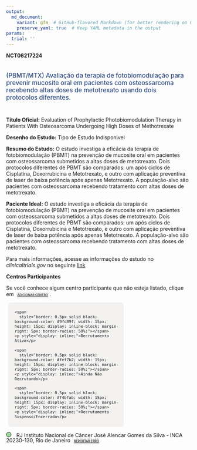 ```yaml
---
output: 
  md_document:
    variant: gfm  # GitHub-flavored Markdown (for better rendering on GitHub)
    preserve_yaml: true  # Keep YAML metadata in the output
params:
  trial: ''
---
```


**NCT06217224**

<div style="padding: 5px 5px 5px 0px; font-size: 1.20em; font-weight: 500; color: #2E4A7F; text-align: left; margin-bottom: 20px">

(PBMT/MTX) Avaliação da terapia de fotobiomodulação para prevenir
mucosite oral em pacientes com osteossarcoma recebendo altas doses de
metotrexato usando dois protocolos diferentes.

</div>

**Título Oficial:** Evaluation of Prophylactic Photobiomodulation
Therapy in Patients With Osteosarcoma Undergoing High Doses of
Methotrexate

**Desenho do Estudo:** Tipo de Estudo Indisponivel

**Resumo do Estudo:** O estudo investiga a eficácia da terapia de
fotobiomodulação (PBMT) na prevenção de mucosite oral em pacientes com
osteossarcoma submetidos a altas doses de metotrexato. Dois protocolos
diferentes de PBMT são comparados: um após ciclos de Cisplatina,
Doxorrubicina e Metotrexato, e outro com aplicação preventiva de laser
de baixa potência após apenas Metotrexato. A população-alvo são
pacientes com osteossarcoma recebendo tratamento com altas doses de
metotrexato.

**Paciente Ideal:** O estudo investiga a eficácia da terapia de
fotobiomodulação (PBMT) na prevenção de mucosite oral em pacientes com
osteossarcoma submetidos a altas doses de metotrexato. Dois protocolos
diferentes de PBMT são comparados: um após ciclos de Cisplatina,
Doxorrubicina e Metotrexato, e outro com aplicação preventiva de laser
de baixa potência após apenas Metotrexato. A população-alvo são
pacientes com osteossarcoma recebendo tratamento com altas doses de
metotrexato.

Para mais informações, acesse as informações do estudo no
*clinicaltrials.gov* no seguinte
[link](https://clinicaltrials.gov/ct2/show/NCT06217224)

**Centros Participantes**

Se você conhece algum centro participante que não esteja listado, clique
em
<span style="color: #2E4A7F; margin-left: 2px; padding: 4px; background-color: #f3f2f1; border-radius: 8px; font-weight: 500; font-size: 0.6em"><a
href="https://flazar.shinyapps.io/formsapp?study_nct_id=NCT06217224&amp;location_id=N%2FA&amp;location_full_name=N%2FA&amp;form_type=Adicionar%20Centro"
target="_blank">ADICIONAR CENTRO</a></span>.

<div style="margin-bottom: 8px; margin-left: 5px; padding: 8px; max-width: 300px; background-color: #f3f2f1; border-radius: 8px; font-size: 0.9em">

<div style="margin-left: 10px;">

    <span 
      style="border: 0.5px solid black; background-color: #9fd89f; width: 15px; height: 15px; display: inline-block; margin-right: 5px; border-radius: 50%;"></span>
    <p style="display: inline;">Recrutamento Ativo</p>

</div>

<div style="margin-left: 10px;">

    <span 
      style="border: 0.5px solid black; background-color: #fef7b2; width: 15px; height: 15px; display: inline-block; margin-right: 5px; border-radius: 50%;"></span>
    <p style="display: inline;">Ainda Não Recrutando</p>

</div>

<div style="margin-left: 10px;">

    <span 
      style="border: 0.5px solid black; background-color: #f4bfab; width: 15px; height: 15px; display: inline-block; margin-right: 5px; border-radius: 50%;"></span>
    <p style="display: inline;">Recrutamento Suspenso/Encerrado</p>

</div>

</div>

<span style="line-height: 1.0;"><span style="border: 0.5px solid black; display: inline-block; width: 12px; height: 12px; border-radius: 50%; margin-right: 10px; padding-bottom: 0px; background-color: #9fd89f;"></span>
RJ Instituto Nacional de Câncer José Alencar Gomes da Silva - INCA
20230-130, Rio de Janeiro
<span style="color: #2E4A7F; margin-left: 2px; padding: 4px; background-color: #f3f2f1; border-radius: 8px; font-weight: 500; font-size: 0.6em"><a
href="https://flazar.shinyapps.io/formsapp?study_nct_id=NCT06217224&amp;location_id=NATIONALCANCERINSTITUTERIODEJANEIRO20230130BRAZIL&amp;location_full_name=Instituto%20Nacional%20de%20C%C3%A2ncer%20Jos%C3%A9%20Alencar%20Gomes%20da%20Silva%20-%20INCA%2C%2020230-130%2C%20Rio%20de%20Janeiro&amp;form_type=Reportar%20Erro"
target="_blank">REPORTAR ERRO</a></span></span>
